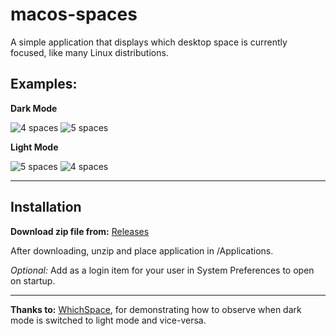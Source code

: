 # macos-spaces

A simple application that displays which desktop space is currently focused, like many Linux distributions.

## Examples:

<b>Dark Mode</b>

![4 spaces](https://i.imgur.com/WyFOPoa.png)
![5 spaces](https://i.imgur.com/ZMwdHKs.png)

<b>Light Mode</b>

![5 spaces](https://i.imgur.com/g08uqmA.png)
![4 spaces](https://i.imgur.com/VMfiuKs.png)


***

## Installation

<b>Download zip file from:</b> [Releases](https://github.com/collinmurch/macos-spaces/releases/tag/1.0)

After downloading, unzip and place application in /Applications.

_Optional:_ Add as a login item for your user in System Preferences to open on startup.

***

<b>Thanks to:</b> [WhichSpace](https://github.com/gechr/WhichSpace), for demonstrating how to observe when dark mode is switched to light mode and vice-versa.
